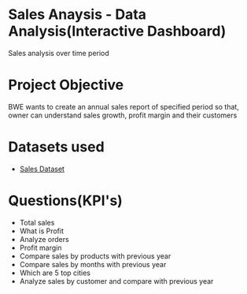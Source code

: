 # Sales Anaysis - Data Analysis(Interactive Dashboard)
Sales analysis over time period
# Project Objective
BWE wants to create an annual sales report of specified period so that, owner can understand sales growth, profit margin and their customers
# Datasets used 
- <a href="https://github.com/Vijayalaxmi410/Sales/blob/main/Sales%20Analysis%20Report.xlsx">Sales Dataset</a>
# Questions(KPI's)
- Total sales
- What is Profit
- Analyze orders
- Profit margin
- Compare sales by products with previous year
- Compare sales by months with previous year
- Which are 5 top cities
- Analyze sales by customer and compare with previous year
